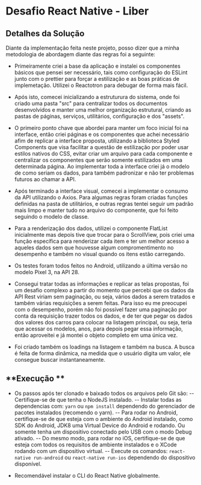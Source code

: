 # Desafio React Native - Liber

## **Detalhes da Solução**

Diante da implementação feita neste projeto, posso dizer que a minha metodologia de abordagem diante das regras foi a seguinte:

- Primeiramente criei a base da aplicação e instalei os componentes básicos que pensei ser necessário, tais como configuração do ESLint junto com o prettier para forçar a estilização e as boas práticas de implemetação. Utilizei o Reactotron para debugar de forma mais fácil.

- Após isto, comecei inicializando a estruturura do sistema, onde foi criado uma pasta "src" para centralizar todos os documentos desenvolvidos e manter uma melhor organização estrutural, criando as pastas de páginas, serviços, utilitários, configuração e dos "assets".

- O primeiro ponto chave que abordei para manter um foco inicial foi na interface, então criei páginas e os componentes que achei necessário afim de replicar a interface proposta, utilizando a biblioteca Styled Components que visa facilitar a questão de estilização por poder usar estilos nativos do CSS, evitar criar um arquivo para cada componente e centralizar os componentes que serão somente estilizados em uma determinada página. Ao implementar toda a interface criei já o modelo de como seriam os dados, para também padronizar e não ter problemas futuros ao chamar a API.

- Após terminado a interface visual, comecei a implementar o consumo da API utilizando o Axios. Para algumas regras foram criadas funções definidas na pasta de utilitários, e outras regras tentei seguir um padrão mais limpo e manter tudo no arquivo do componente, que foi feito seguindo o modelo de classe.

- Para a renderização dos dados, utilizei o componente FlatList inicialmente mas depois tive que trocar para o ScrollView, pois criei uma função específica para renderizar cada item e ter um melhor acesso a aqueles dados sem que houvesse algum compromentimento no desempenho e também no visual quando os itens estão carregando.

- Os testes foram todos feitos no Android, utilizando a última versão no modelo Pixel 3, na API 28.

- Consegui tratar todas as informações e replicar as telas propostas, foi um desafio complexo a partir do momento que percebi que os dados da API Rest viriam sem paginação, ou seja, vários dados a serem tratados e também várias requisições a serem feitas. Para isso eu me preocupei com o desempenho, porém não foi possível fazer uma paginação por conta da requisição trazer todos os dados, e de ter que pegar os dados dos valores dos carros para colocar na listagem principal, ou seja, teria que acessar os modelos, anos, para depois pegar essa informação, então aproveitei e já montei o objeto completo em uma única vez.
- Foi criado também os loadings na listagem e também na busca. A busca é feita de forma dinâmica, na medida que o usuário digita um valor, ele consegue buscar instantaneamente.

## **Execução **

- Os passos após ter clonado e baixado todos os arquivos pelo Git são:
  -- Certifique-se de que tenha o NodeJS instalado.
  -- Instalar todas as dependencias com: `yarn` ou `npm install` dependendo do gerenciador de pacotes instalados (recomendo o yarn).
  -- Para rodar no Android, certifique-se de que esteja com o ambiente do Android instalado, como SDK do Android, JDK8 uma Virtual Device do Android e rodando. Ou somente tenha um dispositivo conectado pelo USB com o modo Debug ativado.
  -- Do mesmo modo, para rodar no iOS, certifique-se de que esteja com todos os requisitos de ambiente instalados e o XCode rodando com um dispositivo virtual.
  -- Execute os comandos: `react-native run-android` ou `react-native run-ios` dependendo do dispositivo disponível.

* Recomendável instalar o CLI do React Native globalmente.
